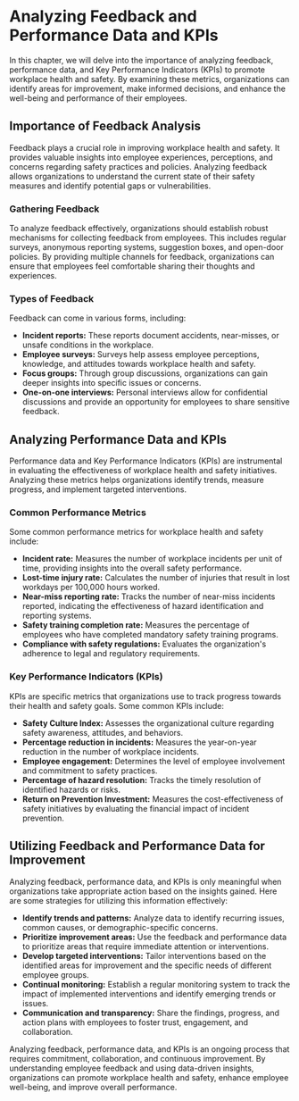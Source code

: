 # Analyzing Feedback and Performance Data and KPIs

In this chapter, we will delve into the importance of analyzing feedback, performance data, and Key Performance Indicators (KPIs) to promote workplace health and safety. By examining these metrics, organizations can identify areas for improvement, make informed decisions, and enhance the well-being and performance of their employees.

## Importance of Feedback Analysis

Feedback plays a crucial role in improving workplace health and safety. It provides valuable insights into employee experiences, perceptions, and concerns regarding safety practices and policies. Analyzing feedback allows organizations to understand the current state of their safety measures and identify potential gaps or vulnerabilities.

### Gathering Feedback

To analyze feedback effectively, organizations should establish robust mechanisms for collecting feedback from employees. This includes regular surveys, anonymous reporting systems, suggestion boxes, and open-door policies. By providing multiple channels for feedback, organizations can ensure that employees feel comfortable sharing their thoughts and experiences.

### Types of Feedback

Feedback can come in various forms, including:

- **Incident reports:** These reports document accidents, near-misses, or unsafe conditions in the workplace.
- **Employee surveys:** Surveys help assess employee perceptions, knowledge, and attitudes towards workplace health and safety.
- **Focus groups:** Through group discussions, organizations can gain deeper insights into specific issues or concerns.
- **One-on-one interviews:** Personal interviews allow for confidential discussions and provide an opportunity for employees to share sensitive feedback.

## Analyzing Performance Data and KPIs

Performance data and Key Performance Indicators (KPIs) are instrumental in evaluating the effectiveness of workplace health and safety initiatives. Analyzing these metrics helps organizations identify trends, measure progress, and implement targeted interventions.

### Common Performance Metrics

Some common performance metrics for workplace health and safety include:

- **Incident rate:** Measures the number of workplace incidents per unit of time, providing insights into the overall safety performance.
- **Lost-time injury rate:** Calculates the number of injuries that result in lost workdays per 100,000 hours worked.
- **Near-miss reporting rate:** Tracks the number of near-miss incidents reported, indicating the effectiveness of hazard identification and reporting systems.
- **Safety training completion rate:** Measures the percentage of employees who have completed mandatory safety training programs.
- **Compliance with safety regulations:** Evaluates the organization's adherence to legal and regulatory requirements.

### Key Performance Indicators (KPIs)

KPIs are specific metrics that organizations use to track progress towards their health and safety goals. Some common KPIs include:

- **Safety Culture Index:** Assesses the organizational culture regarding safety awareness, attitudes, and behaviors.
- **Percentage reduction in incidents:** Measures the year-on-year reduction in the number of workplace incidents.
- **Employee engagement:** Determines the level of employee involvement and commitment to safety practices.
- **Percentage of hazard resolution:** Tracks the timely resolution of identified hazards or risks.
- **Return on Prevention Investment:** Measures the cost-effectiveness of safety initiatives by evaluating the financial impact of incident prevention.

## Utilizing Feedback and Performance Data for Improvement

Analyzing feedback, performance data, and KPIs is only meaningful when organizations take appropriate action based on the insights gained. Here are some strategies for utilizing this information effectively:

- **Identify trends and patterns:** Analyze data to identify recurring issues, common causes, or demographic-specific concerns.
- **Prioritize improvement areas:** Use the feedback and performance data to prioritize areas that require immediate attention or interventions.
- **Develop targeted interventions:** Tailor interventions based on the identified areas for improvement and the specific needs of different employee groups.
- **Continual monitoring:** Establish a regular monitoring system to track the impact of implemented interventions and identify emerging trends or issues.
- **Communication and transparency:** Share the findings, progress, and action plans with employees to foster trust, engagement, and collaboration.

Analyzing feedback, performance data, and KPIs is an ongoing process that requires commitment, collaboration, and continuous improvement. By understanding employee feedback and using data-driven insights, organizations can promote workplace health and safety, enhance employee well-being, and improve overall performance.